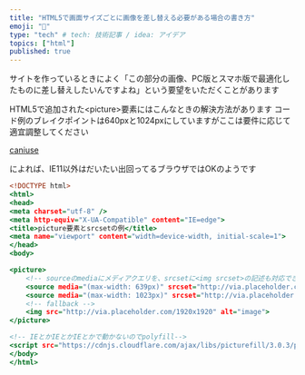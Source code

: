 ```yaml
---
title: "HTML5で画面サイズごとに画像を差し替える必要がある場合の書き方"
emoji: "👏"
type: "tech" # tech: 技術記事 / idea: アイデア
topics: ["html"]
published: true
---
```

サイトを作っているときによく「この部分の画像、PC版とスマホ版で最適化したものに差し替えしたいんですよね」という要望をいただくことがあります

HTML5で追加された&lt;picture&gt;要素にはこんなときの解決方法があります
コード例のブレイクポイントは640pxと1024pxにしていますがここは要件に応じて適宜調整してください

[caniuse](https://caniuse.com/#feat=picture)

によれば、IE11以外はだいたい出回ってるブラウザではOKのようです

```html:picture-srcset.html
<!DOCTYPE html>
<html>
<head>
<meta charset="utf-8" />
<meta http-equiv="X-UA-Compatible" content="IE=edge">
<title>picture要素とsrcsetの例</title>
<meta name="viewport" content="width=device-width, initial-scale=1">
</head>
<body>

<picture>
    <!-- sourceのmediaにメディアクエリを、srcsetに<img srcset>の記述も対応できるっぽい-->
    <source media="(max-width: 639px)" srcset="http://via.placeholder.com/640x640">
    <source media="(max-width: 1023px)" srcset="http://via.placeholder.com/1024x1024">
    <!-- fallback -->
    <img src="http://via.placeholder.com/1920x1920" alt="image">
</picture>

<!-- IEとかIEとかIEとかで動かないのでpolyfill-->
<script src="https://cdnjs.cloudflare.com/ajax/libs/picturefill/3.0.3/picturefill.min.js"></script>
</body>
</html>
```
